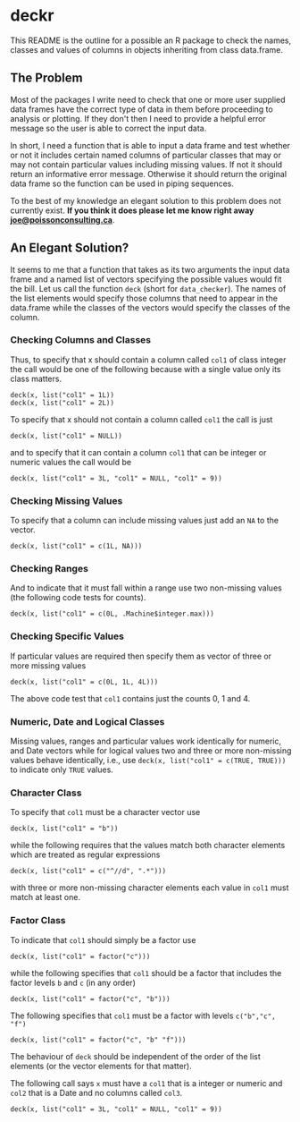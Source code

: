 <!-- README.md is generated from README.Rmd. Please edit that file -->
deckr
=====

This README is the outline for a possible an R package to check the names, classes and values of columns in objects inheriting from class data.frame.

The Problem
-----------

Most of the packages I write need to check that one or more user supplied data frames have the correct type of data in them before proceeding to analysis or plotting. If they don't then I need to provide a helpful error message so the user is able to correct the input data.

In short, I need a function that is able to input a data frame and test whether or not it includes certain named columns of particular classes that may or may not contain particular values including missing values. If not it should return an informative error message. Otherwise it should return the original data frame so the function can be used in piping sequences.

To the best of my knowledge an elegant solution to this problem does not currently exist. **If you think it does please let me know right away <joe@poissonconsulting.ca>**.

An Elegant Solution?
--------------------

It seems to me that a function that takes as its two arguments the input data frame and a named list of vectors specifying the possible values would fit the bill. Let us call the function `deck` (short for `data_checker`). The names of the list elements would specify those columns that need to appear in the data.frame while the classes of the vectors would specify the classes of the column.

### Checking Columns and Classes

Thus, to specify that x should contain a column called `col1` of class integer the call would be one of the following because with a single value only its class matters.

    deck(x, list("col1" = 1L))
    deck(x, list("col1" = 2L))

To specify that x should not contain a column called `col1` the call is just

    deck(x, list("col1" = NULL))

and to specify that it can contain a column `col1` that can be integer or numeric values the call would be

    deck(x, list("col1" = 3L, "col1" = NULL, "col1" = 9))

### Checking Missing Values

To specify that a column can include missing values just add an `NA` to the vector.

    deck(x, list("col1" = c(1L, NA)))

### Checking Ranges

And to indicate that it must fall within a range use two non-missing values (the following code tests for counts).

    deck(x, list("col1" = c(0L, .Machine$integer.max)))

### Checking Specific Values

If particular values are required then specify them as vector of three or more missing values

    deck(x, list("col1" = c(0L, 1L, 4L)))

The above code test that `col1` contains just the counts 0, 1 and 4.

### Numeric, Date and Logical Classes

Missing values, ranges and particular values work identically for numeric, and Date vectors while for logical values two and three or more non-missing values behave identically, i.e., use `deck(x, list("col1" = c(TRUE, TRUE)))` to indicate only `TRUE` values.

### Character Class

To specify that `col1` must be a character vector use

    deck(x, list("col1" = "b"))

while the following requires that the values match both character elements which are treated as regular expressions

    deck(x, list("col1" = c("^//d", ".*")))

with three or more non-missing character elements each value in `col1` must match at least one.

### Factor Class

To indicate that `col1` should simply be a factor use

    deck(x, list("col1" = factor("c")))

while the following specifies that `col1` should be a factor that includes the factor levels `b` and `c` (in any order)

    deck(x, list("col1" = factor("c", "b")))

The following specifies that `col1` must be a factor with levels `c("b","c", "f")`

    deck(x, list("col1" = factor("c", "b" "f")))

The behaviour of `deck` should be independent of the order of the list elements (or the vector elements for that matter).

The following call says `x` must have a `col1` that is a integer or numeric and `col2` that is a Date and no columns called `col3`.

    deck(x, list("col1" = 3L, "col1" = NULL, "col1" = 9))
